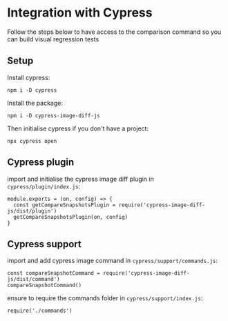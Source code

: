 # Integration with Cypress

Follow the steps below to have access to the comparison command so you can build visual regression tests

## Setup

Install cypress:

`npm i -D cypress`

Install the package:

`npm i -D cypress-image-diff-js`

Then initialise cypress if you don't have a project:

`npx cypress open`


## Cypress plugin

import and initialise the cypress image diff plugin in `cypress/plugin/index.js`:

```
module.exports = (on, config) => {
  const getCompareSnapshotsPlugin = require('cypress-image-diff-js/dist/plugin')
  getCompareSnapshotsPlugin(on, config)
}
```

## Cypress support

import and add cypress image command in `cypress/support/commands.js`:

```
const compareSnapshotCommand = require('cypress-image-diff-js/dist/command')
compareSnapshotCommand()
```

ensure to require the commands folder in `cypress/support/index.js`:

```
require('./commands')
```
